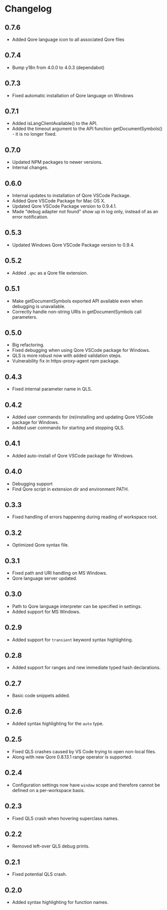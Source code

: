 # Changelog

## 0.7.6

- Added Qore language icon to all associated Qore files

## 0.7.4

* Bump y18n from 4.0.0 to 4.0.3 (dependabot)

## 0.7.3

* Fixed automatic installation of Qore language on Windows

## 0.7.1

* Added isLangClientAvailable() to the API.
* Added the timeout argument to the API function getDocumentSymbols() - it is no longer fixed.

## 0.7.0

* Updated NPM packages to newer versions.
* Internal changes.

## 0.6.0

* Internal updates to installation of Qore VSCode Package.
* Added Qore VSCode Package for Mac OS X.
* Updated Qore VSCode Package version to 0.9.4.1.
* Made "debug adapter not found" show up in log only, instead of as an error notification.

## 0.5.3

* Updated Windows Qore VSCode Package version to 0.9.4.

## 0.5.2

* Added `.qmc` as a Qore file extension.

## 0.5.1

* Make getDocumentSymbols exported API available even when debugging is unavailable.
* Correctly handle non-string URIs in getDocumentSymbols call parameters.

## 0.5.0

* Big refactoring.
* Fixed debugging when using Qore VSCode package for Windows.
* QLS is more robust now with added validation steps.
* Vulnerability fix in https-proxy-agent npm package.

## 0.4.3

* Fixed internal parameter name in QLS.

## 0.4.2

* Added user commands for (re)installing and updating Qore VSCode package for Windows.
* Added user commands for starting and stopping QLS.

## 0.4.1

* Added auto-install of Qore VSCode package for Windows.

## 0.4.0

* Debugging support
* Find Qore script in extension dir and environment PATH.

## 0.3.3

* Fixed handling of errors happening during reading of workspace root.

## 0.3.2

* Optimized Qore syntax file.

## 0.3.1

* Fixed path and URI handling on MS Windows.
* Qore language server updated.

## 0.3.0

* Path to Qore language interpreter can be specified in settings.
* Added support for MS Windows.

## 0.2.9

* Added support for `transient` keyword syntax highlighting.

## 0.2.8

* Added support for ranges and new immediate typed hash declarations.

## 0.2.7

* Basic code snippets added.

## 0.2.6

* Added syntax highlighting for the `auto` type.

## 0.2.5

* Fixed QLS crashes caused by VS Code trying to open non-local files.
* Along with new Qore 0.8.13.1 range operator is supported.

## 0.2.4

* Configuration settings now have `window` scope and therefore cannot be defined on a per-workspace basis.

## 0.2.3

* Fixed QLS crash when hovering superclass names.

## 0.2.2

* Removed left-over QLS debug prints.

## 0.2.1

* Fixed potential QLS crash.

## 0.2.0

* Added syntax highlighting for function names.
